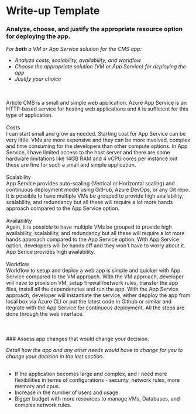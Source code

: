 # Write-up Template

### Analyze, choose, and justify the appropriate resource option for deploying the app.

*For **both** a VM or App Service solution for the CMS app:*
- *Analyze costs, scalability, availability, and workflow*
- *Choose the appropriate solution (VM or App Service) for deploying the app*
- *Justify your choice*
<br>
<br>
Article CMS is a small and simple web application. Azure App Service is an HTTP-based service for hosting web applications and it is sufficient for this type of application. 
<br>
<br>
Costs
<br>
I can start small and grow as needed. Starting cost for App Service can be very little. VMs are more expensive and they can be more involved, complex and time consuming for the developers than other compute options. In App Service, I have limited access to the host server and there are some hardware limitations like 14GB RAM and 4 vCPU cores per instance but these are fine for such a small and simple application.
<br>
<br>
Scalability
<br>
App Service provides auto-scaling (Vertical or Horizontal scaling) and continuous deployment model using GitHub, Azure DevOps, or any Git repo. It is possible to have multiple VMs be grouped to provide high availability, scalability, and redundancy but all these will require a lot more hands approach compared to the App Service option. 
<br>
<br>
Availability
<br>
Again, it is possible to have multiple VMs be grouped to provide high availability, scalability, and redundancy but all these will require a lot more hands approach compared to the App Service option. With App Service option, developers will be hands off and they won't have to worry about it. App Serice provides high availability.
<br>
<br>
Workflow
<br>
Workflow to setup and deploy a web app is simple and quicker with App Service compared to the VM approach. With the VM approach, developer will have to provision VM, setup firewall/network rules, transfer the app files, install all the dependencies and run the app. With the App Service approach, developer will instantiate the service, either depploy the app from local box via Azure CLI or put the latest code in Github or similar and itegrate with the App Service for continuous deployment. All the steps are done through the web interface.
<br>
<br>
<br>
<br>
### Assess app changes that would change your decision.

*Detail how the app and any other needs would have to change for you to change your decision in the last section.* 
<br>
<br>
- If the application becomes large and complex, and I need more flexibilities in terms of configurations - security, network rules, more memory and cpus.
- Increase in the number of users and usage.
- Bigger budget with more resources to manage VMs, Databases, and complex network rules.



